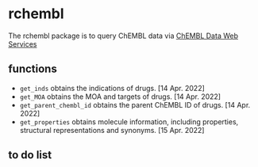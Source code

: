 # rchembl

The rchembl package is to query ChEMBL data via [ChEMBL Data Web Services](https://chembl.gitbook.io/chembl-interface-documentation/web-services/chembl-data-web-services)


## functions
* `get_inds` obtains the indications of drugs. [14 Apr. 2022]
* `get_MOA` obtains the MOA and targets of drugs. [14 Apr. 2022]
* `get_parent_chembl_id` obtains the parent ChEMBL ID of drugs. [14 Apr. 2022]
* `get_properties` obtains molecule information, including properties, structural representations and synonyms. [15 Apr. 2022] 

## to do list




